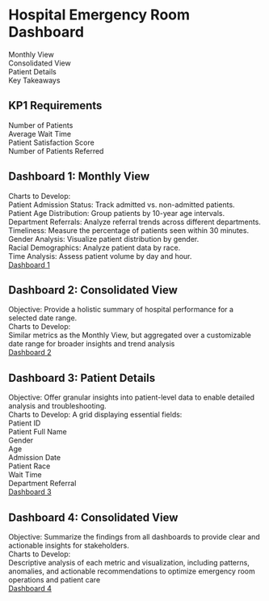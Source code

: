 # Hospital Emergency Room Dashboard
Monthly View  
Consolidated View  
Patient Details  
Key Takeaways  

## KP1 Requirements
Number of Patients  
Average Wait Time  
Patient Satisfaction Score  
Number of Patients Referred  

## Dashboard 1: Monthly View 
Charts to Develop:  
Patient Admission Status: Track admitted vs. non-admitted patients.  
Patient Age Distribution: Group patients by 10-year age intervals.  
Department Referrals: Analyze referral trends across different departments.  
Timeliness: Measure the percentage of patients seen within 30 minutes.  
Gender Analysis: Visualize patient distribution by gender.  
Racial Demographics: Analyze patient data by race.  
Time Analysis: Assess patient volume by day and hour.  
<a href = "https://github.com/PraxidesNandi/Hospital_Dashboard/blob/master/icons/Dashboard%201.png"> Dashboard 1 </a>

## Dashboard 2: Consolidated View 
Objective: Provide a holistic summary of hospital performance for a selected date range.  
Charts to Develop:  
Similar metrics as the Monthly View, but aggregated over a customizable date range for broader insights and trend analysis  
<a href = "https://github.com/PraxidesNandi/Hospital_Dashboard/blob/master/icons/Dashboard%202.png"> Dashboard 2 </a>

## Dashboard 3: Patient Details
Objective: Offer granular insights into patient-level data to enable detailed analysis and troubleshooting.  
Charts to Develop: A grid displaying essential fields:  
Patient ID  
Patient Full Name  
Gender  
Age  
Admission Date  
Patient Race  
Wait Time  
Department Referral  
<a href = "https://github.com/PraxidesNandi/Hospital_Dashboard/blob/master/icons/Dashboard%203.png"> Dashboard 3 </a>

##  Dashboard 4: Consolidated View 
Objective: Summarize the findings from all dashboards to provide clear and actionable insights for stakeholders.  
Charts to Develop:  
Descriptive analysis of each metric and visualization, including patterns, anomalies, and actionable recommendations to optimize emergency room operations and patient care  
<a href = "https://github.com/PraxidesNandi/Hospital_Dashboard/blob/master/icons/Dashboard%204.png"> Dashboard 4 </a>








